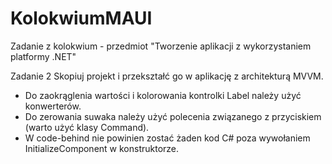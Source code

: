# KolokwiumMAUI

Zadanie z kolokwium - przedmiot "Tworzenie aplikacji z wykorzystaniem platformy .NET"

Zadanie 2
Skopiuj projekt i przekształć go w aplikację z architekturą MVVM. 
- Do zaokrąglenia wartości i kolorowania kontrolki Label należy użyć konwerterów.
- Do zerowania suwaka należy użyć polecenia związanego z przyciskiem (warto użyć klasy Command). 
- W code-behind nie powinien zostać żaden kod C# poza wywołaniem InitializeComponent w konstruktorze.
